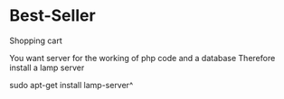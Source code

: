 # Best-Seller
Shopping cart 

You want server for the working of php code and a database
Therefore install a lamp server

sudo apt-get install lamp-server^
